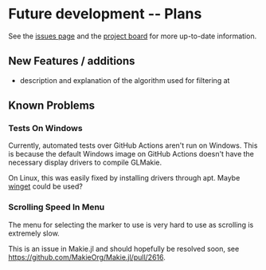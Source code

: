 # Future development -- Plans

See the [issues page](https://github.com/AR102/FilterKinect.jl/issues) and the [project
board](https://github.com/users/AR102/projects/4) for more up-to-date information.
## New Features / additions

- description and explanation of the algorithm used for filtering at

## Known Problems

### Tests On Windows

Currently, automated tests over GitHub Actions aren't run on Windows.
This is because the default Windows image on GitHub Actions doesn't have the
necessary display drivers to compile GLMakie.

On Linux, this was easily fixed by installing drivers through apt.
Maybe [winget](https://de.wikipedia.org/wiki/Windows_Package_Manager) could be used?

### Scrolling Speed In Menu

The menu for selecting the marker to use is very hard to use as scrolling is extremely slow.

This is an issue in Makie.jl and should hopefully be resolved soon, see
https://github.com/MakieOrg/Makie.jl/pull/2616.
